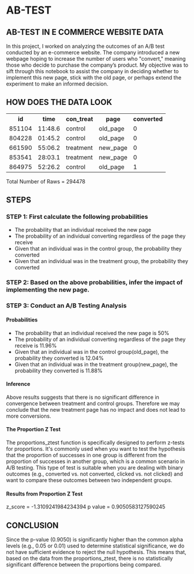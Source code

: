 # AB-TEST
## AB-TEST IN E COMMERCE WEBSITE DATA

In this project, I worked on analyzing the outcomes of an A/B test conducted by an e-commerce website. The company introduced a new webpage hoping to increase the number of users who "convert," meaning those who decide to purchase the company’s product. My objective was to sift through this notebook to assist the company in deciding whether to implement this new page, stick with the old page, or perhaps extend the experiment to make an informed decision.


## HOW DOES THE DATA LOOK

<table>
  <tr>
    <th>id</th>
    <th>time</th>
    <th>con_treat</th>
    <th>page</th>
    <th>converted</th>
  </tr>
  <tr>
    <td>851104</td>
    <td>11:48.6</td>
    <td>control</td>
    <td>old_page</td>
    <td>0</td>
  </tr>
  <tr>
    <td>804228</td>
    <td>01:45.2</td>
    <td>control</td>
    <td>old_page</td>
    <td>0</td>
  </tr>
  <tr>
    <td>661590</td>
    <td>55:06.2</td>
    <td>treatment</td>
    <td>new_page</td>
    <td>0</td>
  </tr>
  <tr>
    <td>853541</td>
    <td>28:03.1</td>
    <td>treatment</td>
    <td>new_page</td>
    <td>0</td>
  </tr>
  <tr>
    <td>864975</td>
    <td>52:26.2</td>
    <td>control</td>
    <td>old_page</td>
    <td>1</td>
  </tr>
</table> 

Total Number of Raws = 294478

## STEPS 
### STEP 1: First calculate the following probabilities
- The probability that an individual received the new page 
- The probability of an individual converting regardless of the page they receive 
- Given that an individual was in the control group, the probability they converted 
- Given that an individual was in the treatment group, the probability they converted

### STEP 2: Based on the above probabilities, infer the impact of implementing the new page.

### STEP 3: Conduct an A/B Testing Analysis

#### Probabilities
- The probability that an individual received the new page is 50%
- The probability of an individual converting regardless of the page they receive is 11.96%
- Given that an individual was in the control group(old_page), the probability they converted is 12.04%
- Given that an individual was in the treatment group(new_page), the probability they converted is 11.88%

#### Inference
Above results suggests that there is no significant difference in convergence between treatment and control groups. Therefore we may conclude that the new treatment page has no impact and does not lead to more conversions.

#### The Proportion Z Test
The proportions_ztest function is specifically designed to perform z-tests for proportions. It's commonly used when you want to test the hypothesis that the proportion of successes in one group is different from the proportion of successes in another group, which is a common scenario in A/B testing. This type of test is suitable when you are dealing with binary outcomes (e.g., converted vs. not converted, clicked vs. not clicked) and want to compare these outcomes between two independent groups.

#### Results from Proportion Z Test
z_score = -1.3109241984234394
p value = 0.9050583127590245

## CONCLUSION
Since the p-value (0.9050) is significantly higher than the common alpha levels (e.g., 0.05 or 0.01) used to determine statistical significance, we do not have sufficient evidence to reject the null hypothesis. This means that, based on the data from the proportions_ztest, there is no statistically significant difference between the proportions being compared.
